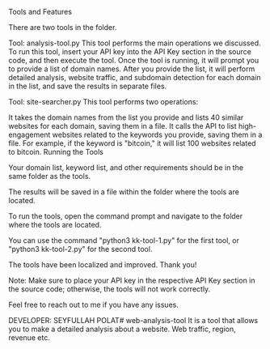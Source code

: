 Tools and Features

There are two tools in the folder.

Tool: analysis-tool.py
This tool performs the main operations we discussed. To run this tool, insert your API key into the API Key section in the source code, and then execute the tool.
Once the tool is running, it will prompt you to provide a list of domain names. After you provide the list, it will perform detailed analysis, website traffic, and subdomain detection for each domain in the list, and save the results in separate files.

Tool: site-searcher.py
This tool performs two operations:

It takes the domain names from the list you provide and lists 40 similar websites for each domain, saving them in a file.
It calls the API to list high-engagement websites related to the keywords you provide, saving them in a file. For example, if the keyword is "bitcoin," it will list 100 websites related to bitcoin.
Running the Tools

Your domain list, keyword list, and other requirements should be in the same folder as the tools.

The results will be saved in a file within the folder where the tools are located.

To run the tools, open the command prompt and navigate to the folder where the tools are located.

You can use the command "python3 kk-tool-1.py" for the first tool, or "python3 kk-tool-2.py" for the second tool.

The tools have been localized and improved. Thank you!

Note: Make sure to place your API key in the respective API Key section in the source code; otherwise, the tools will not work correctly.

Feel free to reach out to me if you have any issues.



DEVELOPER: SEYFULLAH POLAT# web-analysis-tool
It is a tool that allows you to make a detailed analysis about a website. Web traffic, region, revenue etc.
